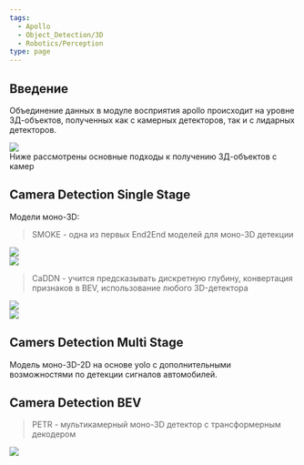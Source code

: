 ```yaml
---
tags:
  - Apollo
  - Object_Detection/3D
  - Robotics/Perception
type: page
---
```


## Введение

Объединение данных в модуле восприятия apollo происходит на уровне 3Д-объектов, полученных как с камерных детекторов, так и с лидарных детекторов.   

![](attachments/73a30f0b64c68572653c264111ac5750.png)    
Ниже рассмотрены основные подходы к получению 3Д-объектов с камер   

## Camera Detection Single Stage

Модели моно-3D: 

> SMOKE - одна из первых End2End моделей для моно-3D детекции   

![](attachments/532d79b686091bbe847f56d0d2060d2b.png)    
![](attachments/5d3159b711e015f1b3411911dc4921e6.png)    

> CaDDN - учится предсказывать дискретную глубину, конвертация признаков в BEV, использование любого 3D-детектора   

![](attachments/6475b7e9b79c987dddc9e83971353ccb.png)    
![](attachments/74ed46d789e4f75906304775dc067310.png)    

## Camers Detection Multi Stage

Модель моно-3D-2D на основе yolo с дополнительными возможностями по детекции сигналов автомобилей.    

## Camera Detection BEV

> PETR - мультикамерный моно-3D детектор с трансформерным декодером   

![](attachments/8647c0d99e92f07ded6fce3a3b4b492e.png)    

